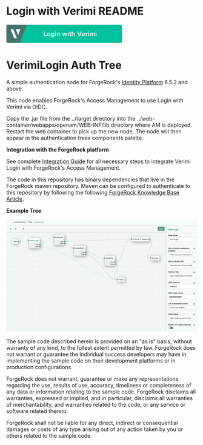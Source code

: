 <!--
 * The contents of this file are subject to the terms of the Common Development and
 * Distribution License (the License). You may not use this file except in compliance with the
 * License.
 *
 * You can obtain a copy of the License at legal/CDDLv1.0.txt. See the License for the
 * specific language governing permission and limitations under the License.
 *
 * When distributing Covered Software, include this CDDL Header Notice in each file and include
 * the License file at legal/CDDLv1.0.txt. If applicable, add the following below the CDDL
 * Header, with the fields enclosed by brackets [] replaced by your own identifying
 * information: "Portions copyright [year] [name of copyright owner]".
 *
 * Copyright 2019 ForgeRock AS.
-->
# Login with Verimi README

![Login with Verimi](./VerimiLogin/LoginwithVerimi.png)

<!--
https://github.com/andreposner/verimiLogin/blob/master/VerimiLogin/LoginwithVerimi.png
https://github.com/andreposner/verimiLogin/blob/master/verimiLogin/LoginwithVerimi.png
-->

# VerimiLogin Auth Tree

A simple authentication node for ForgeRock's [Identity Platform][forgerock_platform] 6.5.2 and above.

This node enables ForgeRock's Access Management to use Login with Verimi via OIDC.


Copy the .jar file from the ../target directory into the ../web-container/webapps/openam/WEB-INF/lib directory where AM is deployed.  Restart the web container to pick up the new node.  The node will then appear in the authentication trees components palette.


**Integration with the ForgeRock platform**

See complete [Integration Guide](https://github.com/andreposner/verimiLogin/IntegrationGuide.md) for all necessary steps to integrate Verimi Login with ForgeRock's Access Management.

The code in this repository has binary dependencies that live in the ForgeRock maven repository. Maven can be configured to authenticate to this repository by following the following [ForgeRock Knowledge Base Article](https://backstage.forgerock.com/knowledge/kb/article/a74096897).


**Example Tree**

![ScreenShot](./VerimiLogin/example.png)


The sample code described herein is provided on an "as is" basis, without warranty of any kind, to the fullest extent permitted by law. ForgeRock does not warrant or guarantee the individual success developers may have in implementing the sample code on their development platforms or in production configurations.

ForgeRock does not warrant, guarantee or make any representations regarding the use, results of use, accuracy, timeliness or completeness of any data or information relating to the sample code. ForgeRock disclaims all warranties, expressed or implied, and in particular, disclaims all warranties of merchantability, and warranties related to the code, or any service or software related thereto.

ForgeRock shall not be liable for any direct, indirect or consequential damages or costs of any type arising out of any action taken by you or others related to the sample code.

[forgerock_platform]: https://www.forgerock.com/platform/  
